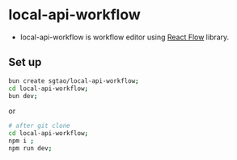 # local-api-workflow

- local-api-workflow is workflow editor using [React Flow](https://reactflow.dev/) library.

## Set up

```sh
bun create sgtao/local-api-workflow;
cd local-api-workflow;
bun dev;
```

or

```sh
# after git clone
cd local-api-workflow;
npm i ;
npm run dev;
```
